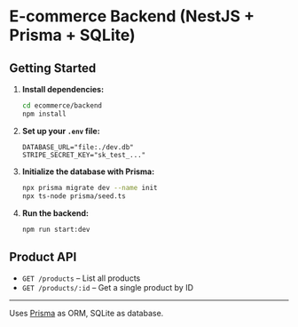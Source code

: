 # E-commerce Backend (NestJS + Prisma + SQLite)

## Getting Started

1. **Install dependencies:**
   ```bash
   cd ecommerce/backend
   npm install
   ```

2. **Set up your `.env` file:**
   ```
   DATABASE_URL="file:./dev.db"
   STRIPE_SECRET_KEY="sk_test_..."
   ```

3. **Initialize the database with Prisma:**
   ```bash
   npx prisma migrate dev --name init
   npx ts-node prisma/seed.ts
   ```

4. **Run the backend:**
   ```bash
   npm run start:dev
   ```

## Product API

- `GET /products` – List all products
- `GET /products/:id` – Get a single product by ID

---

Uses [Prisma](https://www.prisma.io/) as ORM, SQLite as database.